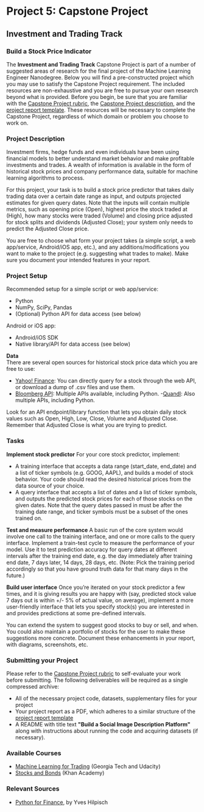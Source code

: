 # Project 5: Capstone Project
## Investment and Trading Track
### Build a Stock Price Indicator

The **Investment and Trading Track** Capstone Project is part of a number of suggested areas of research for the final project of the Machine Learning Engineer Nanodegree. Below you will find a pre-constructed project which you may use to satisfy the Capstone Project requirement. The included resources are non-exhaustive and you are free to pursue your own research beyond what is provided. Before you begin, be sure that you are familiar with the [Capstone Project rubric](https://review.udacity.com/#!/rubrics/108/view), the [Capstone Project description](https://github.com/udacity/Project-Descriptions-for-Review/blob/master/Machine-Learning/Capstone%20Project/Capstone%20Project.md), and the [project report template](https://github.com/udacity/machine-learning/blob/master/projects/capstone/project_report_template.md). These resources will be necessary to complete the Capstone Project, regardless of which domain or problem you choose to work on.

### Project Description
Investment firms, hedge funds and even individuals have been using financial models to better understand market behavior and make profitable investments and trades. A wealth of information is available in the form of historical stock prices and company performance data, suitable for machine learning algorithms to process.

For this project, your task is to build a stock price predictor that takes daily trading data over a certain date range as input, and outputs projected estimates for given query dates. Note that the inputs will contain multiple metrics, such as opening price (Open), highest price the stock traded at (High), how many stocks were traded (Volume) and closing price adjusted for stock splits and dividends (Adjusted Close); your system only needs to predict the Adjusted Close price.

You are free to choose what form your project takes (a simple script, a web app/service, Android/iOS app, etc.), and any additions/modifications you want to make to the project (e.g. suggesting what trades to make). Make sure you document your intended features in your report.

### Project Setup
Recommended setup for a simple script or web app/service:
- Python
- NumPy, SciPy, Pandas
- (Optional) Python API for data access (see below)

Android or iOS app:
- Android/iOS SDK
- Native library/API for data access (see below)

**Data**  
There are several open sources for historical stock price data which you are free to use:
- [Yahoo! Finance](http://finance.yahoo.com/): You can directly query for a stock through the web API, or download a dump of .csv files and use them.
- [Bloomberg API](http://www.bloomberglabs.com/api/libraries/): Multiple APIs available, including Python.
-[Quandl](https://www.quandl.com/home-v3): Also multiple APIs, including Python.

Look for an API endpoint/library function that lets you obtain daily stock values such as Open, High, Low, Close, Volume and Adjusted Close. Remember that Adjusted Close is what you are trying to predict.


### Tasks
**Implement stock predictor**
For your core stock predictor, implement:
- A training interface that accepts a data range (start_date, end_date) and a list of ticker symbols (e.g. GOOG, AAPL), and builds a model of stock behavior. Your code should read the desired historical prices from the data source of your choice.
- A query interface that accepts a list of dates and a list of ticker symbols, and outputs the predicted stock prices for each of those stocks on the given dates. Note that the query dates passed in must be after the training date range, and ticker symbols must be a subset of the ones trained on.

**Test and measure performance**
A basic run of the core system would involve one call to the training interface, and one or more calls to the query interface. Implement a train-test cycle to measure the performance of your model. Use it to test prediction accuracy for query dates at different intervals after the training end date, e.g. the day immediately after training end date, 7 days later, 14 days, 28 days, etc.
(Note: Pick the training period accordingly so that you have ground truth data for that many days in the future.)

**Build user interface**
Once you’re iterated on your stock predictor a few times, and it is giving results you are happy with (say, predicted stock value 7 days out is within +/- 5% of actual value, on average), implement a more user-friendly interface that lets you specify stock(s) you are interested in and provides predictions at some pre-defined intervals.

You can extend the system to suggest good stocks to buy or sell, and when. You could also maintain a portfolio of stocks for the user to make these suggestions more concrete. Document these enhancements in your report, with diagrams, screenshots, etc.

### Submitting your Project

Please refer to the [Capstone Project rubric](https://review.udacity.com/#!/rubrics/108/view) to self-evaluate your work before submitting. The following deliverables will be required as a single compressed archive:
- All of the necessary project code, datasets, supplementary files for your project
- Your project report as a PDF, which adheres to a similar structure of the [project report template](https://github.com/udacity/machine-learning/blob/master/projects/capstone/project_report_template.md)
- A README with title text **"Build a Social Image Description Platform"** along with instructions about running the code and acquiring datasets (if necessary).

### Available Courses 

- [Machine Learning for Trading](https://www.udacity.com/course/machine-learning-for-trading--ud501) (Georgia Tech and Udacity)
- [Stocks and Bonds](https://www.khanacademy.org/economics-finance-domain/core-finance/stock-and-bonds) (Khan Academy)

### Relevant Sources
- [Python for Finance](http://python-for-finance.com/), by Yves Hilpisch

